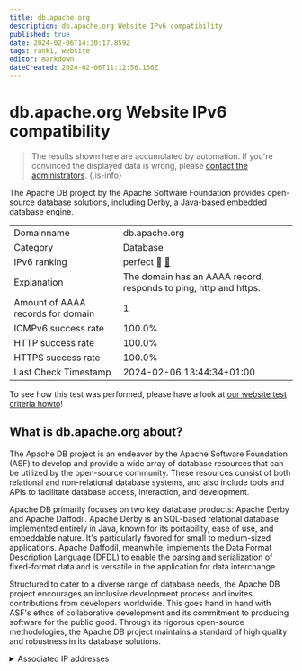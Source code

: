 ```yaml
---
title: db.apache.org
description: db.apache.org Website IPv6 compatibility
published: true
date: 2024-02-06T14:30:17.859Z
tags: rank1, website
editor: markdown
dateCreated: 2024-02-06T11:12:56.156Z
---
```


# db.apache.org Website IPv6 compatibility

> The results shown here are accumulated by automation. If you're convinced the displayed data is wrong, please [contact the administrators](/howto/chat). 
{.is-info}

The Apache DB project by the Apache Software Foundation provides open-source database solutions, including Derby, a Java-based embedded database engine.


|   |   |
| - | - |
| Domainname | db.apache.org
| Category | Database |
| IPv6 ranking | perfect :1st_place_medal: [🔗](/howto/ranking) |
| Explanation | The domain has an AAAA record, responds to ping, http and https. |
| Amount of AAAA records for domain | 1 |
| ICMPv6 success rate | 100.0%|
| HTTP success rate | 100.0% |
| HTTPS success rate | 100.0% |
| Last Check Timestamp | 2024-02-06 13:44:34+01:00 |

To see how this test was performed, please have a look at [our website test criteria howto](/howto/testcriteria/website)!


## What is db.apache.org about?
The Apache DB project is an endeavor by the Apache Software Foundation (ASF) to develop and provide a wide array of database resources that can be utilized by the open-source community. These resources consist of both relational and non-relational database systems, and also include tools and APIs to facilitate database access, interaction, and development.

Apache DB primarily focuses on two key database products: Apache Derby and Apache Daffodil. Apache Derby is an SQL-based relational database implemented entirely in Java, known for its portability, ease of use, and embeddable nature. It's particularly favored for small to medium-sized applications. Apache Daffodil, meanwhile, implements the Data Format Description Language (DFDL) to enable the parsing and serialization of fixed-format data and is versatile in the application for data interchange.

Structured to cater to a diverse range of database needs, the Apache DB project encourages an inclusive development process and invites contributions from developers worldwide. This goes hand in hand with ASF's ethos of collaborative development and its commitment to producing software for the public good. Through its rigorous open-source methodologies, the Apache DB project maintains a standard of high quality and robustness in its database solutions.



<details>
<summary>Associated IP addresses</summary>

2a04:4e42::644

</details>
